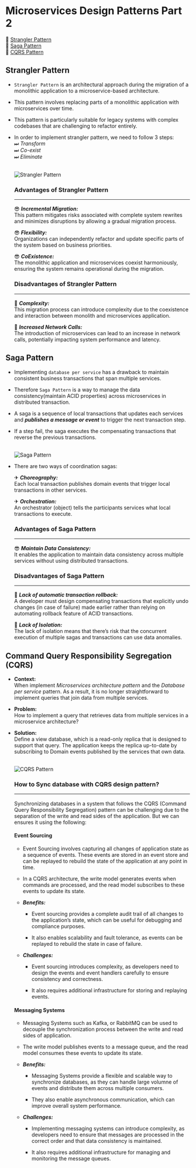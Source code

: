 # Microservices Design Patterns Part 2

🚀 [Strangler Pattern](#strangler-pattern) <br>
🚀 [Saga Pattern](#saga-pattern) <br>
🚀 [CQRS Pattern](#command-query-responsibility-segregation-cqrs)

## Strangler Pattern
- `Strangler Pattern` is an architectural approach during the migration of a monolithic application to a microservice-based architecture.
- This pattern involves replacing parts of a monolithic application with microservices over time.
- This pattern is particularly suitable for legacy systems with complex codebases that are challenging to refactor entirely.
- In order to implement strangler pattern, we need to follow 3 steps:<br>
    ⏭ _Transform_<br>
    ⏭ _Co-exist_<br>
    ⏭ _Eliminate_<br><br>

    ![Strangler Pattern](./assets/images/strangler-pattern.jpeg)

    ### Advantages of Strangler Pattern<hr>
    😎 **_Incremental Migration:_**<br>
        This pattern mitigates risks associated with complete system rewrites and minimizes disruptions by allowing a gradual migration process.<br>

    😎 **_Flexibility:_**<br>
        Organizations can independently refactor and update specific parts of the system based on business priorities.<br>

    😎 **_CoExistence:_**<br>
        The monolithic application and microservices coexist harmoniously, ensuring the system remains operational during the migration.

    ### Disadvantages of Strangler Pattern<hr>
    🤢 **_Complexity:_**<br>
        This migration process can introduce complexity due to the coexistence and interaction between monolith and microservices application. <br>

    🤢 **_Increased Network Calls:_**<br>
        The introduction of microservices can lead to an increase in network calls, potentially impacting system performance and latency.

## Saga Pattern
- Implementing `database per service` has a drawback to maintain consistent business transactions that span multiple services.
- Therefore `Saga Pattern` is a way to manage the data consistency(maintain ACID properties) across microservices in distributed transaction. 
- A saga is a sequence of local transactions that updates each services and **_publishes a message or event_** to trigger the next transaction step. 
- If a step fail, the saga executes the compensating transactions that reverse the previous transactions.<br><br>

    ![Saga Pattern](./assets/images/Saga-Pattern.png)

- There are two ways of coordination sagas:<br>

    ✈ **_Choreography:_** <br>
        Each local transaction publishes domain events that trigger local transactions in other services.<br>

    ✈ **_Orchestration:_** <br> 
        An orchestrator (object) tells the participants services what local transactions to execute.

    ### Advantages of Saga Pattern<hr> 
    😎 **_Maintain Data Consistency:_** <br>
        It enables the application to maintain data consistency across multiple services without using distributed transactions.

    ### Disadvantages of Saga Pattern<hr>
    🤢 **_Lack of automatic transaction rollback:_** <br>
        A developer must design compensating transactions that explicitly undo changes (in case of failure) made earlier rather than relying on automating rollback feature of ACID transactions. 
    
    🤢 **_Lack of Isolation:_** <br>
        The lack of isolation means that there’s risk that the concurrent execution of multiple sagas and transactions can use data anomalies.

## Command Query Responsibility Segregation (CQRS)
- **Context:** <br> 
    When implement _Microservices architecture pattern_ and the _Database per service_ pattern. As a result, it is no longer straightforward to implement queries that join data from multiple services.
- **Problem:** <br>
    How to implement a query that retrieves data from multiple services in a microservice architecture?
- **Solution:** <br>
    Define a view database, which is a read-only replica that is designed to support that query. The application keeps the replica up-to-date by subscribing to Domain events published by the services that own data. <br><br>

    ![CQRS Pattern](./assets/images/CQRS.png)

    ### How to Sync database with CQRS design pattern? <hr>
    Synchronizing databases in a system that follows the CQRS (Command Query Responsibility Segregation) pattern can be challenging due to the separation of the write and read sides of the application.
    But we can ensures it using the following:

    #### Event Sourcing
    - Event Sourcing involves capturing all changes of application state as a sequence of events. These events are stored in an event store and can be replayed to rebuild the state of the application at any point in time.

    - In a CQRS architecture, the write model generates events when commands are processed, and the read model subscribes to these events to update its state.

    - **_Benefits:_** <br>
        - Event sourcing provides a complete audit trail of all changes to the application’s state, which can be useful for debugging and compliance purposes. 

        - It also enables scalability and fault tolerance, as events can be replayed to rebuild the state in case of failure.

    - **_Challenges:_** <br>
        - Event sourcing introduces complexity, as developers need to design the events and event handlers carefully to ensure consistency and correctness. 

        - It also requires additional infrastructure for storing and replaying events.
    
    #### Messaging Systems
    - Messaging Systems such as Kafka, or RabbitMQ can be used to decouple the synchronization process between the write and read sides of application. 

    - The write model publishes events to a message queue, and the read model consumes these events to update its state.

    - **_Benefits:_** <br>
        - Messaging Systems provide a flexible and scalable way to synchronize databases, as they can handle large volumne of events and distribute them across multiple consumers.

        - They also enable asynchronous communication, which can improve overall system performance. 

    - **_Challenges:_** <br>
        - Implementing messaging systems can introduce complexity, as developers need to ensure that messages are processed in the correct order and that data consistency is maintained. 

        - It also requires additional infrastructure for managing and monitoring the message queues.